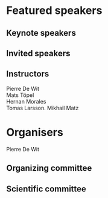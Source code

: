 # Featured speakers

## Keynote speakers


## Invited speakers


## Instructors

Pierre De Wit  
Mats Töpel  
Hernan Morales  
Tomas Larsson. 
Mikhail Matz  

# Organisers

Pierre De Wit

## Organizing committee


## Scientific committee
